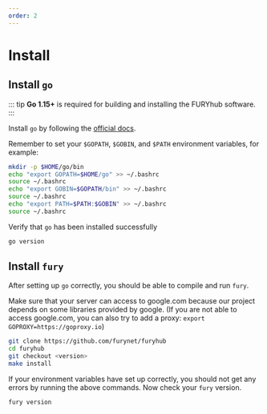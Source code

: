 ```yaml
---
order: 2
---
```


# Install
## Install `go`

::: tip
**Go 1.15+** is required for building and installing the FURYhub software.
:::

Install `go` by following the [official docs](https://golang.org/doc/install).

Remember to set your `$GOPATH`, `$GOBIN`, and `$PATH` environment variables, for example:

```bash
mkdir -p $HOME/go/bin
echo "export GOPATH=$HOME/go" >> ~/.bashrc
source ~/.bashrc
echo "export GOBIN=$GOPATH/bin" >> ~/.bashrc
source ~/.bashrc
echo "export PATH=$PATH:$GOBIN" >> ~/.bashrc
source ~/.bashrc
```

Verify that `go` has been installed successfully

```bash
go version
```

## Install `fury`

After setting up `go` correctly, you should be able to compile and run `fury`.

Make sure that your server can access to google.com because our project depends on some libraries provided by google. (If you are not able to access google.com, you can also try to add a proxy: `export GOPROXY=https://goproxy.io`)

```bash
git clone https://github.com/furynet/furyhub
cd furyhub
git checkout <version>
make install
```

If your environment variables have set up correctly, you should not get any errors by running the above commands.
Now check your `fury` version.

```bash
fury version
```
